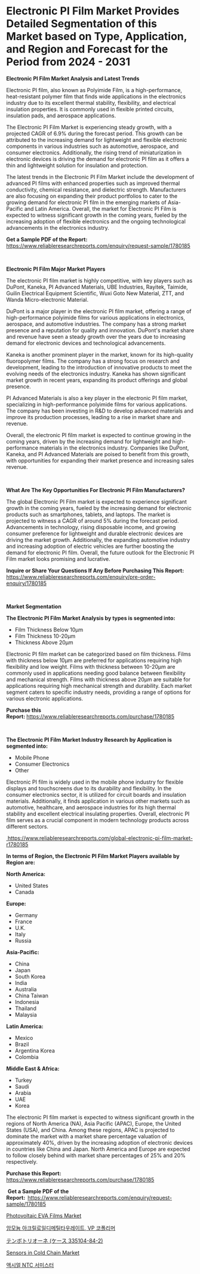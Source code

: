 <p><h1>Electronic PI Film Market Provides Detailed Segmentation of this Market based on Type, Application, and Region and Forecast for the Period from 2024 - 2031</h1></p><p><strong>Electronic PI Film Market Analysis and Latest Trends</strong></p>
<p><p>Electronic PI film, also known as Polyimide Film, is a high-performance, heat-resistant polymer film that finds wide applications in the electronics industry due to its excellent thermal stability, flexibility, and electrical insulation properties. It is commonly used in flexible printed circuits, insulation pads, and aerospace applications.</p><p>The Electronic PI Film Market is experiencing steady growth, with a projected CAGR of 6.9% during the forecast period. This growth can be attributed to the increasing demand for lightweight and flexible electronic components in various industries such as automotive, aerospace, and consumer electronics. Additionally, the rising trend of miniaturization in electronic devices is driving the demand for electronic PI film as it offers a thin and lightweight solution for insulation and protection.</p><p>The latest trends in the Electronic PI Film Market include the development of advanced PI films with enhanced properties such as improved thermal conductivity, chemical resistance, and dielectric strength. Manufacturers are also focusing on expanding their product portfolios to cater to the growing demand for electronic PI film in the emerging markets of Asia-Pacific and Latin America. Overall, the market for Electronic PI Film is expected to witness significant growth in the coming years, fueled by the increasing adoption of flexible electronics and the ongoing technological advancements in the electronics industry.</p></p>
<p><strong>Get a Sample PDF of the Report:&nbsp;</strong> <a href="https://www.reliableresearchreports.com/enquiry/request-sample/1780185">https://www.reliableresearchreports.com/enquiry/request-sample/1780185</a></p>
<p>&nbsp;</p>
<p><strong>Electronic PI Film Major Market Players</strong></p>
<p><p>The electronic PI film market is highly competitive, with key players such as DuPont, Kaneka, PI Advanced Materials, UBE Industries, Rayitek, Taimide, Guilin Electrical Equipment Scientific, Wuxi Goto New Material, ZTT, and Wanda Micro-electronic Material. </p><p>DuPont is a major player in the electronic PI film market, offering a range of high-performance polyimide films for various applications in electronics, aerospace, and automotive industries. The company has a strong market presence and a reputation for quality and innovation. DuPont's market share and revenue have seen a steady growth over the years due to increasing demand for electronic devices and technological advancements.</p><p>Kaneka is another prominent player in the market, known for its high-quality fluoropolymer films. The company has a strong focus on research and development, leading to the introduction of innovative products to meet the evolving needs of the electronics industry. Kaneka has shown significant market growth in recent years, expanding its product offerings and global presence.</p><p>PI Advanced Materials is also a key player in the electronic PI film market, specializing in high-performance polyimide films for various applications. The company has been investing in R&D to develop advanced materials and improve its production processes, leading to a rise in market share and revenue.</p><p>Overall, the electronic PI film market is expected to continue growing in the coming years, driven by the increasing demand for lightweight and high-performance materials in the electronics industry. Companies like DuPont, Kaneka, and PI Advanced Materials are poised to benefit from this growth, with opportunities for expanding their market presence and increasing sales revenue.</p></p>
<p>&nbsp;</p>
<p><strong>What Are The Key Opportunities For Electronic PI Film Manufacturers?</strong></p>
<p><p>The global Electronic PI Film market is expected to experience significant growth in the coming years, fueled by the increasing demand for electronic products such as smartphones, tablets, and laptops. The market is projected to witness a CAGR of around 5% during the forecast period. Advancements in technology, rising disposable income, and growing consumer preference for lightweight and durable electronic devices are driving the market growth. Additionally, the expanding automotive industry and increasing adoption of electric vehicles are further boosting the demand for electronic PI film. Overall, the future outlook for the Electronic PI Film market looks promising and lucrative.</p></p>
<p><strong>Inquire or Share Your Questions If Any Before Purchasing This Report:</strong> <a href="https://www.reliableresearchreports.com/enquiry/pre-order-enquiry/1780185">https://www.reliableresearchreports.com/enquiry/pre-order-enquiry/1780185</a></p>
<p>&nbsp;</p>
<p><strong>Market Segmentation</strong></p>
<p><strong>The Electronic PI Film Market Analysis by types is segmented into:</strong></p>
<p><ul><li>Film Thickness Below 10μm</li><li>Film Thickness 10-20μm</li><li>Thickness Above 20μm</li></ul></p>
<p><p>Electronic PI film market can be categorized based on film thickness. Films with thickness below 10μm are preferred for applications requiring high flexibility and low weight. Films with thickness between 10-20μm are commonly used in applications needing good balance between flexibility and mechanical strength. Films with thickness above 20μm are suitable for applications requiring high mechanical strength and durability. Each market segment caters to specific industry needs, providing a range of options for various electronic applications.</p></p>
<p><strong>Purchase this Report:&nbsp;</strong><a href="https://www.reliableresearchreports.com/purchase/1780185">https://www.reliableresearchreports.com/purchase/1780185</a></p>
<p>&nbsp;</p>
<p><strong>The Electronic PI Film Market Industry Research by Application is segmented into:</strong></p>
<p><ul><li>Mobile Phone</li><li>Consumer Electronics</li><li>Other</li></ul></p>
<p><p>Electronic PI film is widely used in the mobile phone industry for flexible displays and touchscreens due to its durability and flexibility. In the consumer electronics sector, it is utilized for circuit boards and insulation materials. Additionally, it finds application in various other markets such as automotive, healthcare, and aerospace industries for its high thermal stability and excellent electrical insulating properties. Overall, electronic PI film serves as a crucial component in modern technology products across different sectors.</p></p>
<p><a href="https://www.reliableresearchreports.com/global-electronic-pi-film-market-r1780185">&nbsp;https://www.reliableresearchreports.com/global-electronic-pi-film-market-r1780185</a></p>
<p><strong>In terms of Region, the Electronic PI Film Market Players available by Region are:</strong></p>
<p>
    <p> <strong> North America: </strong>
        <ul>
            <li>United States</li>
            <li>Canada</li>
        </ul>
        </p> 
    <p> <strong> Europe: </strong>
        <ul>
            <li>Germany</li>
            <li>France</li>
            <li>U.K.</li>
            <li>Italy</li>
            <li>Russia</li>
        </ul>
        </p> 
    <p> <strong> Asia-Pacific: </strong>
        <ul>
            <li>China</li>
            <li>Japan</li>
            <li>South Korea</li>
            <li>India</li>
            <li>Australia</li>
            <li>China Taiwan</li>
            <li>Indonesia</li>
            <li>Thailand</li>
            <li>Malaysia</li>
        </ul>
        </p> 
    <p> <strong> Latin America: </strong>
        <ul>
            <li>Mexico</li>
            <li>Brazil</li>
            <li>Argentina Korea</li>
            <li>Colombia</li>
        </ul>
        </p> 
    <p> <strong> Middle East & Africa: </strong>
        <ul>
            <li>Turkey</li>
            <li>Saudi</li>
            <li>Arabia</li>
            <li>UAE</li>
            <li>Korea</li>
        </ul>
    </p>
    </p>
<p><p>The electronic PI film market is expected to witness significant growth in the regions of North America (NA), Asia Pacific (APAC), Europe, the United States (USA), and China. Among these regions, APAC is projected to dominate the market with a market share percentage valuation of approximately 40%, driven by the increasing adoption of electronic devices in countries like China and Japan. North America and Europe are expected to follow closely behind with market share percentages of 25% and 20% respectively.</p></p>
<p><strong>Purchase this Report: </strong><a href="https://www.reliableresearchreports.com/purchase/1780185">https://www.reliableresearchreports.com/purchase/1780185</a></p>
<p>&nbsp;<strong>Get a Sample PDF of the Report:&nbsp;&nbsp;</strong><a href="https://www.reliableresearchreports.com/enquiry/request-sample/1780185">https://www.reliableresearchreports.com/enquiry/request-sample/1780185</a></p>
<p><strong></strong></p>
<p><p><a href="https://github.com/dx0328/Market-Research-Report-List-3/blob/main/photovoltaic-eva-films-market.md">Photovoltaic EVA Films Market</a></p><p><a href="https://medium.com/@dayanarunolfsdottir/%EC%95%84%EB%AA%AC%EB%8A%84-%EC%95%84%ED%81%AC%EB%A6%B4%EB%A1%9C%EC%9D%B4%EB%94%94%EB%A9%94%ED%8B%B8%ED%83%80%EC%9A%B0%EB%A0%88%EC%9D%B4%ED%8A%B8-vp-%EA%B3%B5%EC%A4%91%ED%95%A9%EC%B2%B4-%EC%8B%9C%EC%9E%A5-%EB%8F%99%ED%96%A5-%EB%B0%8F-%EC%8B%9C%EC%9E%A5-%EB%B6%84%EC%84%9D%EC%9D%80-2024-2031%EB%85%84-%EA%B8%B0%EA%B0%84%EC%97%90-%EB%8C%80%ED%95%B4-%EC%98%88%EC%B8%A1%EB%90%A9%EB%8B%88%EB%8B%A4-8aa4b3714cf7">암모늄 아크릴로일디메틸타우레이트, VP 코폴리머</a></p><p><a href="https://medium.com/@bl2501989/%E3%83%86%E3%83%B3%E3%83%9C%E3%83%88%E3%83%AA%E3%82%AA%E3%83%B3-cas-335104-84-2-%E5%B8%82%E5%A0%B4%E3%81%AF-%E5%B8%82%E5%A0%B4%E3%82%B7%E3%82%A7%E3%82%A2-%E3%82%B5%E3%82%A4%E3%82%BA-%E3%81%8A%E3%82%88%E3%81%B32031%E5%B9%B4%E3%81%BE%E3%81%A7%E3%81%AE%E4%BA%88%E6%B8%AC%E3%81%AB%E7%84%A6%E7%82%B9%E3%82%92%E5%BD%93%E3%81%A6%E3%81%A6%E3%81%84%E3%81%BE%E3%81%99-fc906f4761fb">テンボトリオーネ (ケース 335104-84-2)</a></p><p><a href="https://issuu.com/reportprime-2/docs/sensors-in-cold-chain-market-size-2030.pptx">Sensors in Cold Chain Market</a></p><p><a href="https://github.com/hasanrajibul387/Market-Research-Report-List-1/blob/main/427003699348.md">액시얼 NTC 서미스터</a></p></p>